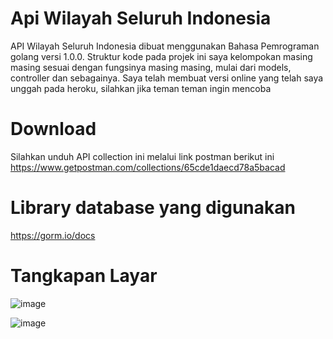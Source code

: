 # Api Wilayah Seluruh Indonesia
API Wilayah Seluruh Indonesia dibuat menggunakan Bahasa Pemrograman golang versi 1.0.0. Struktur kode pada projek ini saya kelompokan masing masing sesuai dengan fungsinya masing masing, mulai dari models, controller dan sebagainya. Saya telah membuat versi online yang telah saya unggah pada heroku, silahkan jika teman teman ingin mencoba

# Download
Silahkan unduh API collection ini melalui link postman berikut ini
<br>
https://www.getpostman.com/collections/65cde1daecd78a5bacad

# Library database yang digunakan
https://gorm.io/docs

# Tangkapan Layar
![image](https://user-images.githubusercontent.com/43981051/186623081-e6bd8d63-e94d-49e5-adde-15afa0c61413.png)

![image](https://user-images.githubusercontent.com/43981051/186623262-b04eb439-162e-4c74-8e4c-286c5375d068.png)

